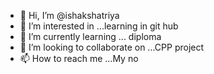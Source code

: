 - 👋 Hi, I’m @ishakshatriya
- 👀 I’m interested in ...learning in git hub
- 🌱 I’m currently learning ... diploma
- 💞️ I’m looking to collaborate on ...CPP project
- 📫 How to reach me ...My no

<!---
ishakshatriya/ishakshatriya is a ✨ special ✨ repository because its `README.md` (this file) appears on your GitHub profile.
You can click the Preview link to take a look at your changes.
--->
